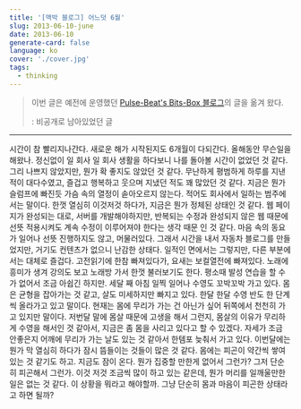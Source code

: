 ```yaml
---
title: '[맥박 블로그] 어느덧 6월'
slug: 2013-06-10-june
date: 2013-06-10
generate-card: false
language: ko
cover: './cover.jpg'
tags:
  - thinking
---
```


> 이번 글은 예전에 운영했던 [Pulse-Beat's Bits-Box 블로그](https://pulsebeat.tistory.com/)의 글을 옮겨 왔다.
>
> : 비공개로 남아있었던 글

---

시간이 참 빨리지나간다. 새로운 해가 시작된지도 6개월이 다되간다. 올해동안 무슨일을 해왔나. 정신없이 일 회사 일 회사 생활을 하다보니 나를 돌아볼 시간이 없었던 것 같다. 그리 나쁘지 않았지만, 뭔가 확 좋지도 않았던 것 같다. 무난하게 평범하게 하루를 지낸적이 대다수였고, 즐겁고 행복하고 웃으며 지냈던 적도 꽤 많았던 것 같다. 지금은 뭔가 슬럼프에 빠진듯 가슴 속의 열정이 솓아오르지 않는다. 적어도 회사에서 일하는 범주에서는 말이다. 한껏 열심히 이것저것 하다가, 지금은 뭔가 정체된 상태인 것 같다. 웹 페이지가 완성되는 대로, 서버를 개발해야하지만, 반복되는 수정과 완성되지 않은 웹 때문에 선뜻 적용시켜도 계속 수정이 이루어져야 한다는 생각 때문 인 것 같다. 마음 속의 동요가 일어나 선뜻 진행하지도 않고, 머물러있다. 그래서 시간을 내서 자동차 블로그를 만들었지만, 거기도 컨텐츠가 없으니 난감한 상태다. 일적인 면에서는 그렇지만, 다른 부분에서는 대체로 즐겁다. 고전읽기에 한참 빠져있다가, 요새는 보컬열전에 빠져있다. 노래에 흥미가 생겨 강의도 보고 노래방 가서 한껏 불러보기도 한다. 평소때 발성 연습을 할 수가 없어서 조금 아쉽긴 하지만. 세달 째 아침 일찍 일어나 수영도 꼬박꼬박 가고 있다. 몸은 균형을 잡아가는 것 같고, 살도 미세하지만 빠지고 있다. 한달 한달 수영 반도 한 단계씩 올라가고 있고 말이다. 현재는 몸에 무리가 가는 건 아닌가 싶어 뒤쪽에서 천천히 가고 있지만 말이다. 저번달 말에 몸살 때문에 고생을 해서 그런지, 몸살의 이유가 무리하게 수영을 해서인 것 같아서, 지금은 좀 몸을 사리고 있다고 할 수 있겠다. 자세가 조금 안좋은지 어깨에 무리가 가는 날도 있는 것 같아서 한템포 늦춰서 가고 있다. 이번달에는 뭔가 막 열심히 하다가 잠시 뜸들이는 것들이 많은 것 같다. 몸에는 피곤이 약간씩 쌓여있는 것 같기도 하고. 지금도 잠이 온다. 뭔가 집중할 만한게 없어서 그런가? 그저 단순히 피곤해서 그런가. 이것 저것 조금씩 많이 하고 있는 같은데, 뭔가 머리를 일깨울만한 일은 없는 것 같다. 이 상황을 뭐라고 해야할까. 그냥 단순히 몸과 마음이 피곤한 상태라고 하면 될까?
